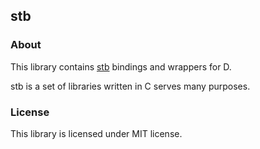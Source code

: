 ## stb

### About

This library contains [stb](https://github.com/nothings/stb) bindings and wrappers for D.

stb is a set of libraries written in C serves many purposes.

### License

This library is licensed under MIT license.
